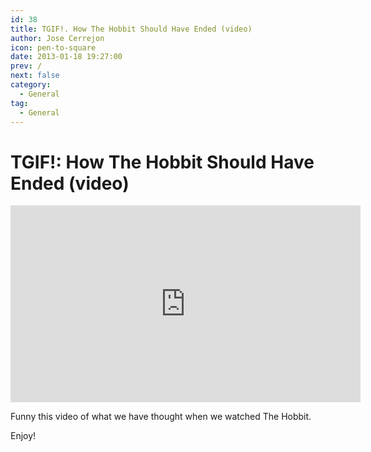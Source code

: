 ```yaml
---
id: 38
title: TGIF!. How The Hobbit Should Have Ended (video)
author: Jose Cerrejon
icon: pen-to-square
date: 2013-01-18 19:27:00
prev: /
next: false
category:
  - General
tag:
  - General
---
```


# TGIF!: How The Hobbit Should Have Ended (video)

<iframe width="560" height="315" src="http://www.youtube.com/embed/JrKXH1CeXck" frameborder="0" allowfullscreen></iframe>

Funny this video of what we have thought when we watched The Hobbit.

Enjoy!